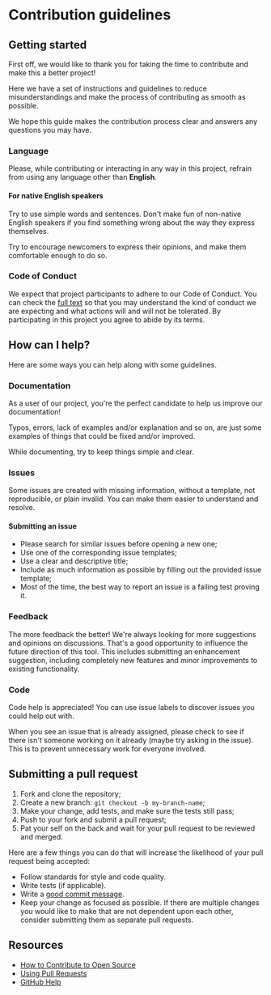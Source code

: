 # Contribution guidelines

## Getting started

First off, we would like to thank you for taking the time to contribute and make this a better project!

Here we have a set of instructions and guidelines to reduce misunderstandings and make the process of contributing as smooth as possible.

We hope this guide makes the contribution process clear and answers any questions you may have.

### Language

Please, while contributing or interacting in any way in this project, refrain from using any language other than **English**.

#### For native English speakers

Try to use simple words and sentences. Don't make fun of non-native English speakers if you find something wrong about the way they express themselves.

Try to encourage newcomers to express their opinions, and make them comfortable enough to do so.

### Code of Conduct

We expect that project participants to adhere to our Code of Conduct. You can check the [full text](CODE_OF_CONDUCT.md) so that you may understand the kind of conduct we are expecting and what actions will and will not be tolerated. By participating in this project you agree to abide by its terms.

## How can I help?

Here are some ways you can help along with some guidelines.

### Documentation

As a user of our project, you're the perfect candidate to help us improve our documentation!

Typos, errors, lack of examples and/or explanation and so on, are just some examples of things that could be fixed and/or improved.

While documenting, try to keep things simple and clear.

### Issues

Some issues are created with missing information, without a template, not reproducible, or plain
invalid. You can make them easier to understand and resolve.

#### Submitting an issue

- Please search for similar issues before opening a new one;
- Use one of the corresponding issue templates;
- Use a clear and descriptive title;
- Include as much information as possible by filling out the provided issue template;
- Most of the time, the best way to report an issue is a failing test proving it.

### Feedback

The more feedback the better! We're always looking for more suggestions and opinions on discussions. That's a good opportunity to influence the future direction of this tool. This includes submitting an enhancement suggestion, including completely new features and minor improvements to existing functionality.

### Code

Code help is appreciated! You can use issue labels to discover issues you could help out with.

When you see an issue that is already assigned, please check to see if there isn't someone working on it already (maybe try asking in the issue). This is to prevent unnecessary work for everyone involved.

## Submitting a pull request

1. Fork and clone the repository;
2. Create a new branch: `git checkout -b my-branch-name`;
3. Make your change, add tests, and make sure the tests still pass;
4. Push to your fork and submit a pull request;
5. Pat your self on the back and wait for your pull request to be reviewed and merged.

Here are a few things you can do that will increase the likelihood of your pull request being accepted:

- Follow standards for style and code quality.
- Write tests (if applicable).
- Write a [good commit message](http://tbaggery.com/2008/04/19/a-note-about-git-commit-messages.html).
- Keep your change as focused as possible. If there are multiple changes you would like to make that are not dependent upon each other, consider submitting them as separate pull requests.

## Resources

- [How to Contribute to Open Source](https://opensource.guide/how-to-contribute/)
- [Using Pull Requests](https://help.github.com/articles/about-pull-requests/)
- [GitHub Help](https://help.github.com)
